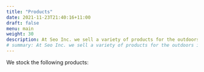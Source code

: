 ```yaml
---
title: "Products"
date: 2021-11-23T21:40:16+11:00
draft: false
menu: main
weight: 30
description: At Seo Inc. we sell a variety of products for the outdoors including mountain bikes, quad bikes and trailers. 
# summary: At Seo Inc. we sell a variety of products for the outdoors including mountain bikes, quad bikes and trailers. 
---
```

We stock the following products:

